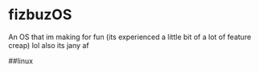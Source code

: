 # fizbuzOS
An OS that im making for fun (its experienced a little bit of a lot of feature creap) lol
also its jany af

##linux
